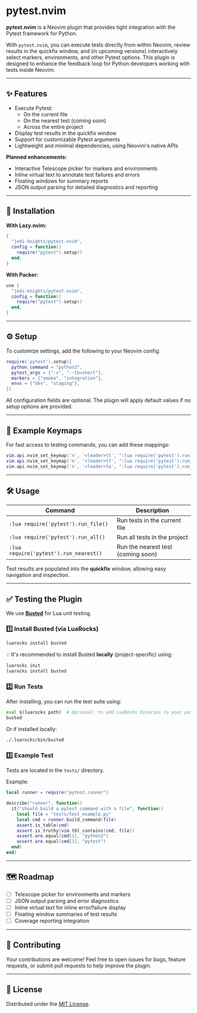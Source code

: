 # pytest.nvim

**pytest.nvim** is a Neovim plugin that provides tight integration with the Pytest framework for Python.

With `pytest.nvim`, you can execute tests directly from within Neovim, review results in the quickfix window, and (in upcoming versions) interactively select markers, environments, and other Pytest options. This plugin is designed to enhance the feedback loop for Python developers working with tests inside Neovim.

---

## ✨ Features

- Execute Pytest:
  - On the current file
  - On the nearest test (coming soon)
  - Across the entire project
- Display test results in the quickfix window
- Support for customizable Pytest arguments
- Lightweight and minimal dependencies, using Neovim's native APIs

**Planned enhancements:**

- Interactive Telescope picker for markers and environments
- Inline virtual text to annotate test failures and errors
- Floating windows for summary reports
- JSON output parsing for detailed diagnostics and reporting

---

## 🚀 Installation

**With Lazy.nvim:**

```lua
{
  "jedi-knights/pytest.nvim",
  config = function()
    require("pytest").setup()
  end,
}
```

**With Packer:**

```lua
use {
  "jedi-knights/pytest.nvim",
  config = function()
    require("pytest").setup()
  end,
}
```

---

## ⚙️ Setup

To customize settings, add the following to your Neovim config:

```lua
require('pytest').setup({
  python_command = "python3",
  pytest_args = {"-v", "--tb=short"},
  markers = {"smoke", "integration"},
  envs = {"dev", "staging"},
})
```

All configuration fields are optional. The plugin will apply default values if no setup options are provided.

---

## 🔑 Example Keymaps

For fast access to testing commands, you can add these mappings:

```lua
vim.api.nvim_set_keymap('n', '<leader>tt', ":lua require('pytest').run_nearest()<CR>", { noremap = true, silent = true })
vim.api.nvim_set_keymap('n', '<leader>tf', ":lua require('pytest').run_file()<CR>", { noremap = true, silent = true })
vim.api.nvim_set_keymap('n', '<leader>ta', ":lua require('pytest').run_all()<CR>", { noremap = true, silent = true })
```

---

## 🛠 Usage

| Command                                  | Description                           |
|------------------------------------------|---------------------------------------|
| `:lua require('pytest').run_file()`      | Run tests in the current file         |
| `:lua require('pytest').run_all()`       | Run all tests in the project          |
| `:lua require('pytest').run_nearest()`   | Run the nearest test (coming soon)    |

Test results are populated into the **quickfix** window, allowing easy navigation and inspection.

---

## ✅ Testing the Plugin

We use [**Busted**](https://olivinelabs.com/busted/) for Lua unit testing.

### 1️⃣ Install Busted (via LuaRocks)

```bash
luarocks install busted
```

💡 It's recommended to install Busted **locally** (project-specific) using:

```bash
luarocks init
luarocks install busted
```

### 2️⃣ Run Tests

After installing, you can run the test suite using:

```bash
eval $(luarocks path)  # Optional: to add LuaRocks binaries to your path
busted
```

Or if installed locally:

```bash
./.luarocks/bin/busted
```

### 3️⃣ Example Test

Tests are located in the `tests/` directory.

Example:

```lua
local runner = require("pytest.runner")

describe("runner", function()
  it("should build a pytest command with a file", function()
    local file = "tests/test_example.py"
    local cmd = runner.build_command(file)
    assert.is_table(cmd)
    assert.is_truthy(vim.tbl_contains(cmd, file))
    assert.are.equal(cmd[1], "python3")
    assert.are.equal(cmd[3], "pytest")
  end)
end)
```

---

## 🗺 Roadmap

- [ ] Telescope picker for environments and markers
- [ ] JSON output parsing and error diagnostics
- [ ] Inline virtual text for inline error/failure display
- [ ] Floating window summaries of test results
- [ ] Coverage reporting integration

---

## 💬 Contributing

Your contributions are welcome! Feel free to open issues for bugs, feature requests, or submit pull requests to help improve the plugin.

---

## 📜 License

Distributed under the [MIT License](LICENSE).
